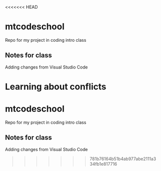 <<<<<<< HEAD
# mtcodeschool
Repo for my project in coding intro class



## Notes for class

Adding changes from Visual Studio Code

Learning about conflicts
=======
# mtcodeschool
Repo for my project in coding intro class



## Notes for class

Adding changes from Visual Studio Code

>>>>>>> 781b76164b51b4ab977abe2111a334fb1e817716
